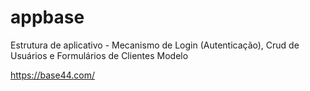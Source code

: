 # appbase
Estrutura de aplicativo - Mecanismo de Login (Autenticação), Crud de Usuários e Formulários de Clientes Modelo

https://base44.com/
